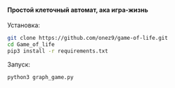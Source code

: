 #### Простой клеточный автомат, ака игра-жизнь

Установка:
```bash
git clone https://github.com/onez9/game-of-life.git
cd Game_of_life
pip3 install -r requirements.txt
```

Запуск:
```python
python3 graph_game.py

```

[//]: ![image](https://github.com/zakhar1101/Games/assets/123277983/76870fb2-f6ff-4fd1-a5c2-a9c67876259f)

